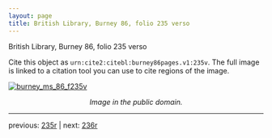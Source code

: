 ```yaml
---
layout: page
title: British Library, Burney 86, folio 235 verso
---
```


British Library, Burney 86, folio 235 verso

Cite this object as `urn:cite2:citebl:burney86pages.v1:235v`.  The full image is linked to a citation tool you can use to cite regions of the image.

[![burney_ms_86_f235v](http://www.homermultitext.org/iipsrv?IIIF=/project/homer/pyramidal/deepzoom/citebl/burney86imgs/v1/burney_ms_86_f235v.tif/full/800,/0/default.jpg)](http://www.homermultitext.org/ict2/?urn=urn:cite2:citebl:burney86imgs.v1:burney_ms_86_f235v) 

<p style="text-align: center; font-style: italic;">Image in the public domain.</p>

---

previous: [235r](../235r/) | next: [236r](../236r/)